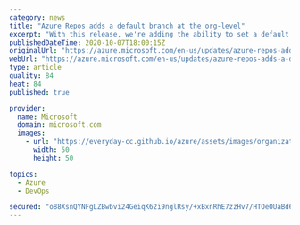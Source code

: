 ```yaml
---
category: news
title: "Azure Repos adds a default branch at the org-level"
excerpt: "With this release, we're adding the ability to set a default branch for the entire organization."
publishedDateTime: 2020-10-07T18:00:15Z
originalUrl: "https://azure.microsoft.com/en-us/updates/azure-repos-adds-a-default-branch-at-the-orglevel/"
webUrl: "https://azure.microsoft.com/en-us/updates/azure-repos-adds-a-default-branch-at-the-orglevel/"
type: article
quality: 84
heat: 84
published: true

provider:
  name: Microsoft
  domain: microsoft.com
  images:
    - url: "https://everyday-cc.github.io/azure/assets/images/organizations/microsoft.com-50x50.jpg"
      width: 50
      height: 50

topics:
  - Azure
  - DevOps

secured: "o88XsnQYNFgLZBwbvi24GeiqK62i9nglRsy/+xBxnRhE7zzHv7/HTOeOUaBd6U2MEPgUcH9ygFVGac7CGm2CW6Oms17lpNXsfK8AnO1ayZ2eKrL/vj/j028G/jQ17GTFJFBwvxXbLfDHChg28r7lGv/aPbRUKjbsR1k1R+OODF2qB8giNkbglORMq/Ac0Qn6xwpgolFe2CXTdL5cyeYKflneApW3H+SsX6pfQ37isPJLGX8hj1H+DCCm3finE5JYpTXuaut6BQqIMlRT71F0ZRmRaTZFLwuNi17JI/4NCcf8t0dM5pVzBYo30rcoD1HGBxyHs+2LGW35eLHkXkyDb8hU/aew7dQVR0MUhQajX/k=;nbV6/O1sNEUqQ7UnUr+WZA=="
---
```


